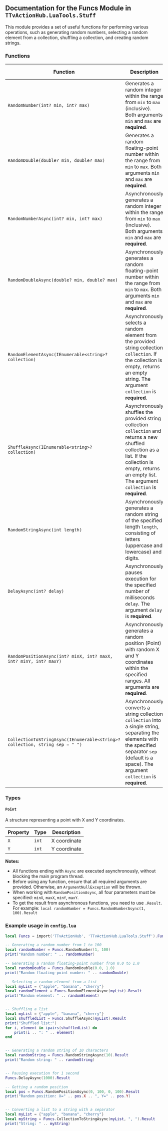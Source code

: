 ## Documentation for the Funcs Module in `TTvActionHub.LuaTools.Stuff`

This module provides a set of useful functions for performing various operations, such as generating random numbers, selecting a random element from a collection, shuffling a collection, and creating random strings.

### Functions

| Function                                                                     | Description                                                                                                                                                                                                        | Return Value   |
| ---------------------------------------------------------------------------- | ------------------------------------------------------------------------------------------------------------------------------------------------------------------------------------------------------------------ | -------------- |
| `RandomNumber(int? min, int? max)`                                           | Generates a random integer within the range from `min` to `max` (inclusive). Both arguments `min` and `max` are **required**.                                                                                      | `int`          |
| `RandomDouble(double? min, double? max)`                                     | Generates a random floating-point number within the range from `min` to `max`. Both arguments `min` and `max` are **required**.                                                                                    | `double`       |
| `RandomNumberAsync(int? min, int? max)`                                      | Asynchronously generates a random integer within the range from `min` to `max` (inclusive). Both arguments `min` and `max` are **required**.                                                                       | `int`          |
| `RandomDoubleAsync(double? min, double? max)`                                | Asynchronously generates a random floating-point number within the range from `min` to `max`. Both arguments `min` and `max` are **required**.                                                                     | `double`       |
| `RandomElementAsync(IEnumerable<string>? collection)`                        | Asynchronously selects a random element from the provided string collection `collection`. If the collection is empty, returns an empty string. The argument `collection` is **required**.                          | `string`       |
| `ShuffleAsync(IEnumerable<string>? collection)`                              | Asynchronously shuffles the provided string collection `collection` and returns a new shuffled collection as a list. If the collection is empty, returns an empty list. The argument `collection` is **required**. | `List<string>` |
| `RandomStringAsync(int length)`                                              | Asynchronously generates a random string of the specified length `length`, consisting of letters (uppercase and lowercase) and digits.                                                                             | `string`       |
| `DelayAsync(int? delay)`                                                     | Asynchronously pauses execution for the specified number of milliseconds `delay`. The argument `delay` is **required**.                                                                                            | `void`         |
| `RandomPositionAsync(int? minX, int? maxX, int? minY, int? maxY)`            | Asynchronously generates a random position (Point) with random X and Y coordinates within the specified ranges. All arguments are **required**.                                                                    | `Funcs.Point`  |
| `CollectionToStringAsync(IEnumerable<string>? collection, string sep = " ")` | Asynchronously converts a string collection `collection` into a single string, separating the elements with the specified separator `sep` (default is a space). The argument `collection` is **required**.         | `string`       |

### Types

#### `Point`

A structure representing a point with X and Y coordinates.

| Property | Type  | Description  |
| -------- | ----- | ------------ |
| `X`      | `int` | X coordinate |
| `Y`      | `int` | Y coordinate |

**Notes:**

- All functions ending with `Async` are executed asynchronously, without blocking the main program thread.
- Before using any function, ensure that all required arguments are provided. Otherwise, an `ArgumentNullException` will be thrown.
- When working with `RandomPositionAsync`, all four parameters must be specified: `minX`, `maxX`, `minY`, `maxY`.
- To get the result from asynchronous functions, you need to use `.Result`. For example: `local randomNumber = Funcs.RandomNumberAsync(1, 100).Result`

### Example usage in `config.lua`

```lua
local Funcs = import('TTvActionHub', 'TTvActionHub.LuaTools.Stuff').Funcs

-- Generating a random number from 1 to 100
local randomNumber = Funcs.RandomNumber(1, 100)
print("Random number: " .. randomNumber)

-- Generating a random floating-point number from 0.0 to 1.0
local randomDouble = Funcs.RandomDouble(0.0, 1.0)
print("Random floating-point number: " .. randomDouble)

-- Selecting a random element from a list
local myList = {"apple", "banana", "cherry"}
local randomElement = Funcs.RandomElementAsync(myList).Result
print("Random element: " .. randomElement)


-- Shuffling a list
local myList = {"apple", "banana", "cherry"}
local shuffledList = Funcs.ShuffleAsync(myList).Result
print("Shuffled list:")
for i, element in ipairs(shuffledList) do
    print(i .. ": " .. element)
end


-- Generating a random string of 10 characters
local randomString = Funcs.RandomStringAsync(10).Result
print("Random string: " .. randomString)


-- Pausing execution for 1 second
Funcs.DelayAsync(1000).Result

-- Getting a random position
local pos = Funcs.RandomPositionAsync(0, 100, 0, 100).Result
print("Random position: X=" .. pos.X .. ", Y=" .. pos.Y)


-- Converting a list to a string with a separator
local myList = {"apple", "banana", "cherry"}
local myString = Funcs.CollectionToStringAsync(myList, ", ").Result
print("String: " .. myString)
```
